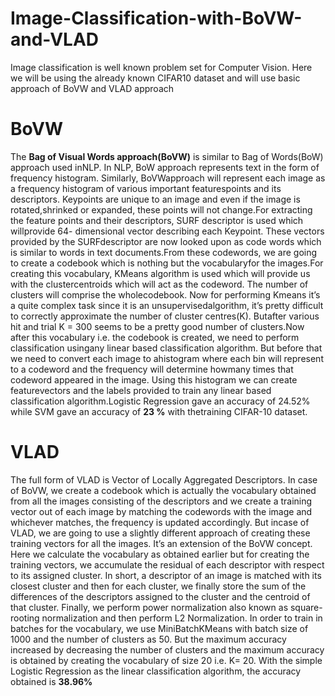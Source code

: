 # Image-Classification-with-BoVW-and-VLAD
Image classification is well known problem set for Computer Vision. Here we will be using the already known CIFAR10 dataset and will use basic approach of BoVW and VLAD approach

# BoVW
The **Bag of Visual Words approach(BoVW)** is similar to Bag of Words(BoW) approach used inNLP. In NLP, BoW approach represents text in the form of frequency histogram. Similarly, BoVWapproach will represent each image as a frequency histogram of various important featurespoints and its descriptors. Keypoints are unique to an image and even if the image is rotated,shrinked or expanded, these points will not change.For extracting the feature points and their descriptors, SURF descriptor is used which willprovide 64- dimensional vector describing each Keypoint. These vectors provided by the SURFdescriptor are now looked upon as code words which is similar to words in text documents.From these codewords, we are going to create a codebook which is nothing but the vocabularyfor the images.For creating this vocabulary, KMeans algorithm is used which will provide us with the clustercentroids which will act as the codeword. The number of clusters will comprise the wholecodebook. Now for performing Kmeans it’s a quite complex task since it is an unsupervisedalgorithm, it’s pretty difficult to correctly approximate the number of cluster centres(K). Butafter various hit and trial K = 300 seems to be a pretty good number of clusters.Now after this vocabulary i.e. the codebook is created, we need to perform classification usingany linear based classification algorithm. But before that we need to convert each image to ahistogram where each bin will represent to a codeword and the frequency will determine howmany times that codeword appeared in the image. Using this histogram we can create featurevectors and the labels provided to train any linear based classification algorithm.Logistic Regression gave an accuracy of 24.52% while SVM gave an accuracy of **23 %** with thetraining CIFAR-10 dataset.

# VLAD
The full form of VLAD is Vector of Locally Aggregated Descriptors. In case of BoVW, we create a codebook which is actually the vocabulary obtained from all the images consisting of the  descriptors and we create a training vector out of each image by matching the codewords with the image and whichever matches, the frequency is updated accordingly. But incase of VLAD, we are going to use a slightly different approach of creating these training vectors for all the images. It’s an extension of the BoVW concept. Here we calculate the vocabulary as obtained earlier but for creating the training vectors, we accumulate the residual of each descriptor with respect to its assigned cluster. In short, a descriptor of an image is matched with its closest cluster and then for each cluster, we finally store the sum of the differences of the descriptors assigned to the cluster and the centroid of that cluster. Finally, we perform power normalization also known as square-rooting normalization and then perform L2 Normalization. In order to train in batches for the vocabulary, we use MiniBatchKMeans with batch size of 1000 and the number of clusters as 50. But the maximum accuracy increased by decreasing the number of clusters and the maximum accuracy is obtained by creating the vocabulary of size 20 i.e. K= 20. With the simple Logistic Regression as the linear classification algorithm, the accuracy obtained is **38.96%**
